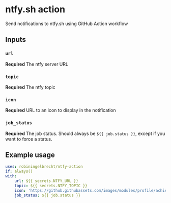 # ntfy.sh action

Send notifications to ntfy.sh using GitHub Action workflow

## Inputs

### `url`

**Required** The ntfy server URL

### `topic`

**Required** The ntfy topic

### `icon`

**Required** URL to an icon to display in the notification

### `job_status`

**Required** The job status. Should always be `${{ job.status }}`, except if you want to force a status.

## Example usage

```yaml
uses: robiningelbrecht/ntfy-action
if: always()
with:
    url: ${{ secrets.NTFY_URL }}
    topic: ${{ secrets.NTFY_TOPIC }}
    icon: 'https://github.githubassets.com/images/modules/profile/achievements/starstruck-default.png'
    job_status: ${{ job.status }}
```
